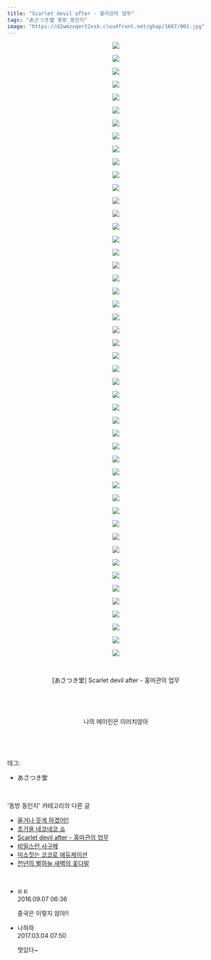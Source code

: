 ```yaml
---
title: "Scarlet devil after - 홍마관의 업무"
tags: "あさつき堂 동방_동인지"
image: "https://d2wmzxqert2xsk.cloudfront.net/ghap/1667/001.jpg"
---
```

<div class="article">
<p style="text-align: center; clear: none; float: none;"><img src="{{ site.imgserver11 }}/ghap/1667/001.jpg"/></p>
<p style="text-align: center; clear: none; float: none;"><img src="{{ site.imgserver11 }}/ghap/1667/002.jpg"/></p>
<p style="text-align: center; clear: none; float: none;"><img src="{{ site.imgserver11 }}/ghap/1667/003.jpg"/></p>
<p style="text-align: center; clear: none; float: none;"><img src="{{ site.imgserver11 }}/ghap/1667/004.jpg"/></p>
<p style="text-align: center; clear: none; float: none;"><img src="{{ site.imgserver11 }}/ghap/1667/005.jpg"/></p>
<p style="text-align: center; clear: none; float: none;"><img src="{{ site.imgserver11 }}/ghap/1667/006.jpg"/></p>
<p style="text-align: center; clear: none; float: none;"><img src="{{ site.imgserver11 }}/ghap/1667/007.jpg"/></p>
<p style="text-align: center; clear: none; float: none;"><img src="{{ site.imgserver11 }}/ghap/1667/008.jpg"/></p>
<p style="text-align: center; clear: none; float: none;"><img src="{{ site.imgserver11 }}/ghap/1667/009.jpg"/></p>
<p style="text-align: center; clear: none; float: none;"><img src="{{ site.imgserver11 }}/ghap/1667/010.jpg"/></p>
<p style="text-align: center; clear: none; float: none;"><img src="{{ site.imgserver11 }}/ghap/1667/011.jpg"/></p>
<p style="text-align: center; clear: none; float: none;"><img src="{{ site.imgserver11 }}/ghap/1667/012.jpg"/></p>
<p style="text-align: center; clear: none; float: none;"><img src="{{ site.imgserver11 }}/ghap/1667/013.jpg"/></p>
<p style="text-align: center; clear: none; float: none;"><img src="{{ site.imgserver11 }}/ghap/1667/014.jpg"/></p>
<p style="text-align: center; clear: none; float: none;"><img src="{{ site.imgserver11 }}/ghap/1667/015.jpg"/></p>
<p style="text-align: center; clear: none; float: none;"><img src="{{ site.imgserver11 }}/ghap/1667/016.jpg"/></p>
<p style="text-align: center; clear: none; float: none;"><img src="{{ site.imgserver11 }}/ghap/1667/017.jpg"/></p>
<p style="text-align: center; clear: none; float: none;"><img src="{{ site.imgserver11 }}/ghap/1667/018.jpg"/></p>
<p style="text-align: center; clear: none; float: none;"><img src="{{ site.imgserver11 }}/ghap/1667/019.jpg"/></p>
<p style="text-align: center; clear: none; float: none;"><img src="{{ site.imgserver11 }}/ghap/1667/020.jpg"/></p>
<p style="text-align: center; clear: none; float: none;"><img src="{{ site.imgserver11 }}/ghap/1667/021.jpg"/></p>
<p style="text-align: center; clear: none; float: none;"><img src="{{ site.imgserver11 }}/ghap/1667/022.jpg"/></p>
<p style="text-align: center; clear: none; float: none;"><img src="{{ site.imgserver11 }}/ghap/1667/023.jpg"/></p>
<p style="text-align: center; clear: none; float: none;"><img src="{{ site.imgserver11 }}/ghap/1667/024.jpg"/></p>
<p style="text-align: center; clear: none; float: none;"><img src="{{ site.imgserver11 }}/ghap/1667/025.jpg"/></p>
<p style="text-align: center; clear: none; float: none;"><img src="{{ site.imgserver11 }}/ghap/1667/026.jpg"/></p>
<p style="text-align: center; clear: none; float: none;"><img src="{{ site.imgserver11 }}/ghap/1667/027.jpg"/></p>
<p style="text-align: center; clear: none; float: none;"><img src="{{ site.imgserver11 }}/ghap/1667/028.jpg"/></p>
<p style="text-align: center; clear: none; float: none;"><img src="{{ site.imgserver11 }}/ghap/1667/029.jpg"/></p>
<p style="text-align: center; clear: none; float: none;"><img src="{{ site.imgserver11 }}/ghap/1667/030.jpg"/></p>
<p style="text-align: center; clear: none; float: none;"><img src="{{ site.imgserver11 }}/ghap/1667/031.jpg"/></p>
<p style="text-align: center; clear: none; float: none;"><img src="{{ site.imgserver11 }}/ghap/1667/032.jpg"/></p>
<p style="text-align: center; clear: none; float: none;"><img src="{{ site.imgserver11 }}/ghap/1667/033.jpg"/></p>
<p style="text-align: center; clear: none; float: none;"><img src="{{ site.imgserver11 }}/ghap/1667/034.jpg"/></p>
<p style="text-align: center; clear: none; float: none;"><img src="{{ site.imgserver11 }}/ghap/1667/035.jpg"/></p>
<p style="text-align: center; clear: none; float: none;"><img src="{{ site.imgserver11 }}/ghap/1667/036.jpg"/></p>
<p style="text-align: center; clear: none; float: none;"><img src="{{ site.imgserver11 }}/ghap/1667/037.jpg"/></p>
<p style="text-align: center; clear: none; float: none;"><img src="{{ site.imgserver11 }}/ghap/1667/038.jpg"/></p>
<p style="text-align: center; clear: none; float: none;"><img src="{{ site.imgserver11 }}/ghap/1667/039.jpg"/></p>
<p style="text-align: center; clear: none; float: none;"><img src="{{ site.imgserver11 }}/ghap/1667/040.jpg"/></p>
<p style="text-align: center; clear: none; float: none;"><img src="{{ site.imgserver11 }}/ghap/1667/041.jpg"/></p>
<p style="text-align: center; clear: none; float: none;"><img src="{{ site.imgserver11 }}/ghap/1667/042.jpg"/></p>
<p style="text-align: center; clear: none; float: none;"><img src="{{ site.imgserver11 }}/ghap/1667/043.jpg"/></p>
<p style="text-align: center; clear: none; float: none;"><img src="{{ site.imgserver11 }}/ghap/1667/044.jpg"/></p>
<p style="text-align: center; clear: none; float: none;"><img src="{{ site.imgserver11 }}/ghap/1667/045.jpg"/></p>
<p style="text-align: center; clear: none; float: none;"><img src="{{ site.imgserver11 }}/ghap/1667/046.jpg"/></p>
<p style="text-align: center; clear: none; float: none;"><img src="{{ site.imgserver11 }}/ghap/1667/047.jpg"/></p>
<p style="text-align: center; clear: none; float: none;"><img src="{{ site.imgserver11 }}/ghap/1667/048.jpg"/></p>
<p style="text-align: center; clear: none; float: none;"><br/></p>
<p style="text-align: center; clear: none; float: none;">[あさつき堂] Scarlet devil after - 홍마관의 업무</p>
<p style="text-align: center; clear: none; float: none;"><br/></p>
<p style="text-align: center; clear: none; float: none;"><br/></p>
<p style="text-align: center; clear: none; float: none;">나의 메이린은 이러치않아</p>
<p><br/></p>
</div><br/>
<div class="tagTrail">
<p>태그: </p>
<ul>
<li>あさつき堂</li>
</ul>
</div><br/>
<div class="another">
<p>'동방 동인지' 카테고리의 다른 글</p>
<ul>
<li><a href="/ghap_1670">울거나 웃게 하겠어!!</a></li>
<li><a href="/ghap_1669">초가을 네코네코 쇼</a></li>
<li><a href="/ghap_1667">Scarlet devil after - 홍마관의 업무</a></li>
<li><a href="/ghap_1666">비밀스런 사구메</a></li>
<li><a href="/ghap_1665">미소짓는 코코로 에듀케이션</a></li>
<li><a href="/ghap_1663">천년의 별하늘 새벽의 꽃다발</a></li>
</ul>
</div><br/>
<div class="cb_module cb_fluid">
<div class="cb_wrt cb_profile">
<div class="comment">
<ul>
<li class="cb_thumb_off" id="comment14800126">
<div class="cb_comment_area">
<div class="cb_info_area">
<div class="cb_section">
<span class="cb_nick_name">ㅌㅌ</span>
</div>
<div class="cb_section">
<span class="cb_date">2016.09.07 06:36 </span>
</div>
</div>
<div class="cb_dsc_comment">
<p class="cb_dsc">
											중국은 이렇지 않아!!
										</p>
</div>
</div></li>
<li class="cb_thumb_off" id="comment14930852">
<div class="cb_comment_area">
<div class="cb_info_area">
<div class="cb_section">
<span class="cb_nick_name">나하하</span>
</div>
<div class="cb_section">
<span class="cb_date">2017.03.04 07:50 </span>
</div>
</div>
<div class="cb_dsc_comment">
<p class="cb_dsc">
											멋있다~
										</p>
</div>
</div></li>
</ul>
</div>
</div><!-- commentList close -->
</div><br/>

